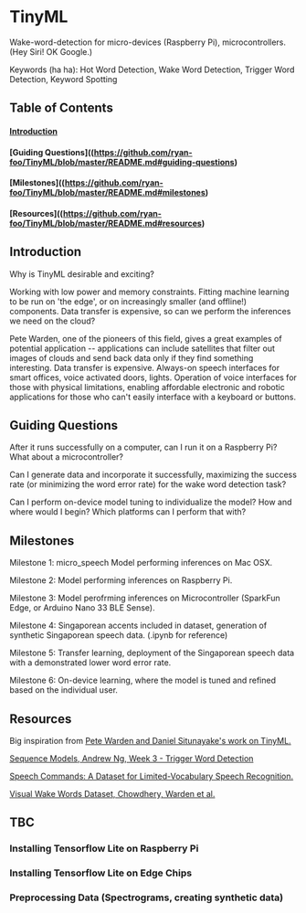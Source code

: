 # TinyML <Wake-Word Detection>

Wake-word-detection for micro-devices (Raspberry Pi), microcontrollers. (Hey Siri! OK Google.)

Keywords (ha ha): Hot Word Detection, Wake Word Detection, Trigger Word Detection, Keyword Spotting

## Table of Contents

#### [Introduction](https://github.com/ryan-foo/TinyML/blob/master/README.md#introduction)
#### [Guiding Questions]((https://github.com/ryan-foo/TinyML/blob/master/README.md#guiding-questions)
#### [Milestones]((https://github.com/ryan-foo/TinyML/blob/master/README.md#milestones)
#### [Resources]((https://github.com/ryan-foo/TinyML/blob/master/README.md#resources)

## Introduction

Why is TinyML desirable and exciting?

Working with low power and memory constraints. Fitting machine learning to be run on 'the edge', or on increasingly smaller (and offline!) components. Data transfer is expensive, so can we perform the inferences we need on the cloud?

Pete Warden, one of the pioneers of this field, gives a great examples of potential application -- applications can include satellites that filter out images of clouds and send back data only if they find something interesting. Data transfer is expensive. Always-on speech interfaces for smart offices, voice activated doors, lights. Operation of voice interfaces for those with physical limitations, enabling affordable electronic and robotic applications for those who can't easily interface with a keyboard or buttons.

## Guiding Questions

After it runs successfully on a computer, can I run it on a Raspberry Pi? What about a microcontroller?

Can I generate data and incorporate it successfully, maximizing the success rate (or minimizing the word error rate) for the wake word detection task?

Can I perform on-device model tuning to individualize the model? How and where would I begin? Which platforms can I perform that with?

## Milestones

Milestone 1: micro_speech Model performing inferences on Mac OSX.

Milestone 2: Model performing inferences on Raspberry Pi.

Milestone 3: Model perofrming inferences on Microcontroller (SparkFun Edge, or Arduino Nano 33 BLE Sense).

Milestone 4: Singaporean accents included in dataset, generation of synthetic Singaporean speech data. (.ipynb for reference)

Milestone 5: Transfer learning, deployment of the Singaporean speech data with a demonstrated lower word error rate.

Milestone 6: On-device learning, where the model is tuned and refined based on the individual user.

## Resources

Big inspiration from [Pete Warden and Daniel Situnayake's work on TinyML.]([https://www.amazon.com/TinyML-Learning-TensorFlow-Ultra-Low-Power-Microcontrollers/dp/1492052043])

[Sequence Models, Andrew Ng, Week 3 - Trigger Word Detection](https://www.youtube.com/watch?v=Zqx_hbTmN6A)

[Speech Commands: A Dataset for Limited-Vocabulary Speech Recognition.](https://arxiv.org/abs/1804.03209)

[Visual Wake Words Dataset, Chowdhery, Warden et al.](https://arxiv.org/abs/1906.05721)

## TBC

### Installing Tensorflow Lite on Raspberry Pi
### Installing Tensorflow Lite on Edge Chips
### Preprocessing Data (Spectrograms, creating synthetic data)
